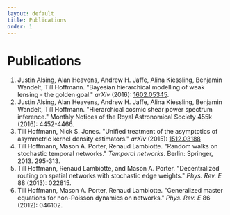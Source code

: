 ```yaml
---
layout: default
title: Publications
order: 1
---
```


# Publications

1. Justin Alsing, Alan Heavens, Andrew H. Jaffe, Alina Kiessling, Benjamin Wandelt, Till Hoffmann. "Bayesian hierarchical modelling of weak lensing - the golden goal." *arXiv* (2016): [1602.05345](http://arxiv.org/abs/1602.05345).
1. Justin Alsing, Alan Heavens, Andrew H. Jaffe, Alina Kiessling, Benjamin Wandelt, Till Hoffmann. "Hierarchical cosmic shear power spectrum inference." Monthly Notices of the Royal Astronomical Society 455k (2016): 4452-4466.
1. Till Hoffmann, Nick S. Jones. "Unified treatment of the asymptotics of asymmetric kernel density estimators." *arXiv* (2015): [1512.03188](http://arxiv.org/abs/1512.03188)
1. Till Hoffmann, Mason A. Porter, Renaud Lambiotte. "Random walks on stochastic temporal networks." *Temporal networks*. Berlin: Springer, 2013. 295-313.
1. Till Hoffmann, Renaud Lambiotte, and Mason A. Porter. "Decentralized routing on spatial networks with stochastic edge weights." *Phys. Rev. E* 88 (2013): 022815.
1. Till Hoffmann, Mason A. Porter, Renaud Lambiotte. "Generalized master equations for non-Poisson dynamics on networks." *Phys. Rev. E* 86 (2012): 046102.
